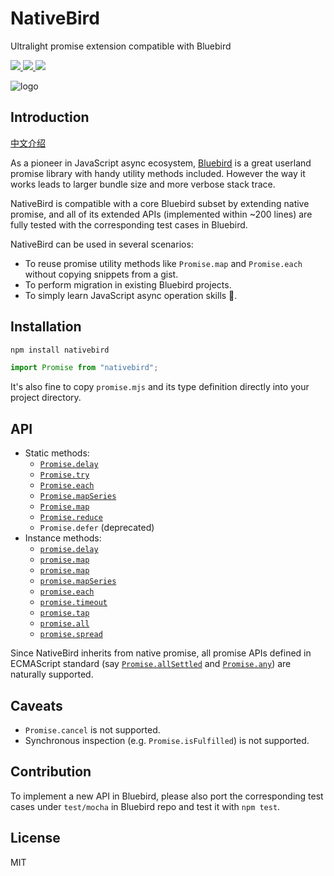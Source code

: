 # NativeBird

Ultralight promise extension compatible with Bluebird

<a href="./package.json">
  <img src="https://img.shields.io/npm/v/nativebird.svg?maxAge=300&color=f4e335"/>
</a>
<a href="./package.json">
  <img src="https://img.shields.io/bundlephobia/min/nativebird"/>
</a>
<a href="./package.json">
  <!-- NOTE after "npm run coverage", check whether next line of code formatted correctly -->
  <img src="https://img.shields.io/badge/Coverage-95%25-83A603.svg?prefix=$coverage$">
</a>

![logo](./logo.png)

## Introduction

[中文介绍](https://zhuanlan.zhihu.com/p/536154525)

As a pioneer in JavaScript async ecosystem, [Bluebird](http://bluebirdjs.com/) is a great userland promise library with handy utility methods included. However the way it works leads to larger bundle size and more verbose stack trace.

NativeBird is compatible with a core Bluebird subset by extending native promise, and all of its extended APIs (implemented within ~200 lines) are fully tested with the corresponding test cases in Bluebird.

NativeBird can be used in several scenarios:

- To reuse promise utility methods like `Promise.map` and `Promise.each` without copying snippets from a gist.
- To perform migration in existing Bluebird projects.
- To simply learn JavaScript async operation skills 🐶.

## Installation

```sh
npm install nativebird
```

```js
import Promise from "nativebird";
```

It's also fine to copy `promise.mjs` and its type definition directly into your project directory.

## API

- Static methods:
  - [`Promise.delay`](http://bluebirdjs.com/docs/api/promise.delay.html)
  - [`Promise.try`](http://bluebirdjs.com/docs/api/promise.try.html)
  - [`Promise.each`](http://bluebirdjs.com/docs/api/promise.each.html)
  - [`Promise.mapSeries`](http://bluebirdjs.com/docs/api/promise.mapseries.html)
  - [`Promise.map`](http://bluebirdjs.com/docs/api/promise.map.html)
  - [`Promise.reduce`](http://bluebirdjs.com/docs/api/promise.reduce.html)
  - `Promise.defer` (deprecated)
- Instance methods:
  - [`promise.delay`](http://bluebirdjs.com/docs/api/delay.html)
  - [`promise.map`](http://bluebirdjs.com/docs/api/map.html)
  - [`promise.map`](http://bluebirdjs.com/docs/api/reduce.html)
  - [`promise.mapSeries`](http://bluebirdjs.com/docs/api/mapseries.html)
  - [`promise.each`](http://bluebirdjs.com/docs/api/each.html)
  - [`promise.timeout`](http://bluebirdjs.com/docs/api/timeout.html)
  - [`promise.tap`](http://bluebirdjs.com/docs/api/tap.html)
  - [`promise.all`](http://bluebirdjs.com/docs/api/all.html)
  - [`promise.spread`](http://bluebirdjs.com/docs/api/spread.html)

Since NativeBird inherits from native promise, all promise APIs defined in ECMAScript standard (say [`Promise.allSettled`](https://developer.mozilla.org/en-US/docs/Web/JavaScript/Reference/Global_Objects/Promise/allSettled) and [`Promise.any`](https://developer.mozilla.org/en-US/docs/Web/JavaScript/Reference/Global_Objects/Promise/any)) are naturally supported.

## Caveats

- `Promise.cancel` is not supported.
- Synchronous inspection (e.g. `Promise.isFulfilled`) is not supported.

## Contribution

To implement a new API in Bluebird, please also port the corresponding test cases under `test/mocha` in Bluebird repo and test it with `npm test`.

## License

MIT
